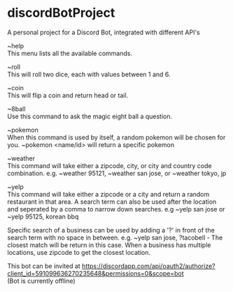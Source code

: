 # discordBotProject
A personal project for a Discord Bot, integrated with different API's

~help  
This menu lists all the available commands.

~roll  
This will roll two dice, each with values between 1 and 6.

~coin  
This will flip a coin and return head or tail.

~8ball <question>  
Use this command to ask the magic eight ball a question.

~pokemon  
When this command is used by itself, a random pokemon will be chosen for you.
~pokemon <name/id> will return a specific pokemon

~weather <location>  
This command will take either a zipcode, city, or city and country code combination.
e.g. ~weather 95121, ~weather san jose, or ~weather tokyo, jp

~yelp <location>  
This command will take either a zipcode or a city and return a random restaurant in that area.
A search term can also be used after the location and seperated by a comma to narrow down searches. 
e.g ~yelp san jose or ~yelp 95125, korean bbq
  
Specific search of a business can be used by adding a '?' in front of the search term with no space in between.
e.g. ~yelp san jose, ?tacobell - The closest match will be return in this case. When a business has multiple locations, use zipcode to get the closest location.    

This bot can be invited at https://discordapp.com/api/oauth2/authorize?client_id=591099636270235648&permissions=0&scope=bot  
(Bot is currently offline)
